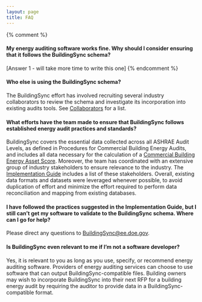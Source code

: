 ```yaml
---
layout: page
title: FAQ
---
```


{% comment %} 
#### My energy auditing software works fine. Why should I consider ensuring that it follows the BuildingSync schema?
[Answer 1 - will take more time to write this one]
{% endcomment %} 

#### Who else is using the BuildingSync schema?
The BuildingSync effort has involved recruiting several industry collaborators to review the schema and investigate its incorporation into existing audits tools. See [Collaborators](/about/collaborators) for a list.

#### What efforts have the team made to ensure that BuildingSync follows established energy audit practices and standards?
BuildingSync covers the essential data collected across all ASHRAE Audit Levels, as defined in Procedures for Commercial Building Energy Audits, and includes all data necessary for the calculation of a [Commercial Building Energy Asset Score](http://energy.gov/eere/buildings/building-energy-asset-score). Moreover, the team has coordinated with an extensive group of industry stakeholders to ensure relevance to the industry. The [Implementation Guide](/documents/BuildingSync%20v1.0-legacy%20Implementation%20Guide.pdf) includes a list of these stakeholders. Overall, existing data formats and datasets were leveraged whenever possible, to avoid duplication of effort and minimize the effort required to perform data reconciliation and mapping from existing databases.

#### I have followed the practices suggested in the Implementation Guide, but I still can’t get my software to validate to the BuildingSync schema. Where can I go for help?
Please direct any questions to [BuildingSync@ee.doe.gov](mailto:BuildingSync@ee.doe.gov).

#### Is BuildingSync even relevant to me if I’m not a software developer?
Yes, it is relevant to you as long as you use, specify, or recommend energy auditing software. Providers of energy auditing services can choose to use software that can output BuildingSync-compatible files. Building owners may wish to incorporate BuildingSync into their next RFP for a building energy audit by requiring the auditor to provide data in a BuildingSync-compatible format.
